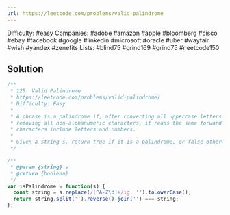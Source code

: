 ```yaml
---
url: https://leetcode.com/problems/valid-palindrome
---
```


Difficulty: #easy
Companies: #adobe #amazon #apple #bloomberg #cisco #ebay #facebook #google #linkedin #microsoft #oracle #uber #wayfair #wish #yandex #zenefits
Lists: #blind75 #grind169 #grind75 #neetcode150

## Solution

```javascript
/**
 * 125. Valid Palindrome
 * https://leetcode.com/problems/valid-palindrome/
 * Difficulty: Easy
 *
 * A phrase is a palindrome if, after converting all uppercase letters into lowercase letters and
 * removing all non-alphanumeric characters, it reads the same forward and backward. Alphanumeric
 * characters include letters and numbers.
 *
 * Given a string s, return true if it is a palindrome, or false otherwise.
 */

/**
 * @param {string} s
 * @return {boolean}
 */
var isPalindrome = function(s) {
  const string = s.replace(/[^A-Z\d]+/ig, '').toLowerCase();
  return string.split('').reverse().join('') === string;
};

```
